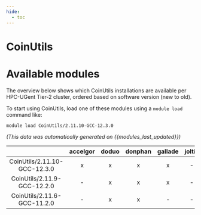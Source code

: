 ```yaml
---
hide:
  - toc
---
```


CoinUtils
=========

# Available modules


The overview below shows which CoinUtils installations are available per HPC-UGent Tier-2 cluster, ordered based on software version (new to old).

To start using CoinUtils, load one of these modules using a `module load` command like:

```shell
module load CoinUtils/2.11.10-GCC-12.3.0
```

*(This data was automatically generated on {{modules_last_updated}})*  

| |accelgor|doduo|donphan|gallade|joltik|shinx|skitty|
| :---: | :---: | :---: | :---: | :---: | :---: | :---: | :---: |
|CoinUtils/2.11.10-GCC-12.3.0|x|x|x|x|-|x|x|
|CoinUtils/2.11.9-GCC-12.2.0|-|x|x|x|-|-|-|
|CoinUtils/2.11.6-GCC-11.2.0|-|x|x|-|-|-|-|
